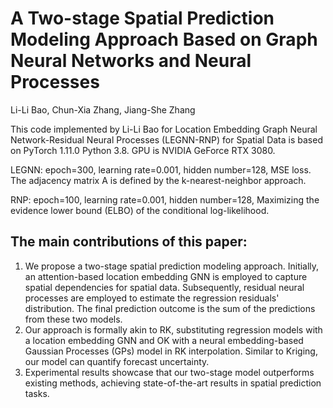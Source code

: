# A Two-stage Spatial Prediction Modeling Approach Based on Graph Neural Networks and Neural Processes
Li-Li Bao, Chun-Xia Zhang, Jiang-She Zhang

This code implemented by Li-Li Bao for Location Embedding Graph Neural Network-Residual Neural Processes (LEGNN-RNP) for Spatial Data is based on PyTorch 1.11.0 Python 3.8. GPU is NVIDIA GeForce RTX 3080.

LEGNN: epoch=300, learning rate=0.001, hidden number=128,  MSE loss. The adjacency matrix A is defined by the k-nearest-neighbor approach.

RNP: epoch=100, learning rate=0.001, hidden number=128,  Maximizing the evidence lower bound (ELBO) of the conditional log-likelihood. 

## The main contributions of this paper:

1. We propose a two-stage spatial prediction modeling approach. Initially, an attention-based location embedding GNN is employed to capture spatial dependencies for spatial data. Subsequently, residual neural processes are employed to estimate the regression residuals' distribution. The final prediction outcome is the sum of the predictions from these two models.
2. Our approach is formally akin to RK, substituting regression models with a location embedding GNN and OK with a neural embedding-based Gaussian Processes (GPs) model in RK interpolation. Similar to Kriging, our model can quantify forecast uncertainty.
3. Experimental results showcase that our two-stage model outperforms existing methods, achieving state-of-the-art results in spatial prediction tasks.
